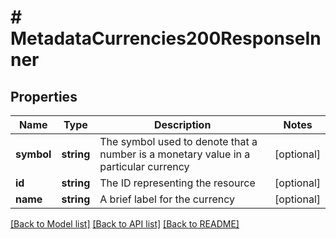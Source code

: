 # # MetadataCurrencies200ResponseInner

## Properties

Name | Type | Description | Notes
------------ | ------------- | ------------- | -------------
**symbol** | **string** | The symbol used to denote that a number is a monetary value in a particular currency | [optional]
**id** | **string** | The ID representing the resource | [optional]
**name** | **string** | A brief label for the currency | [optional]

[[Back to Model list]](../../README.md#models) [[Back to API list]](../../README.md#endpoints) [[Back to README]](../../README.md)
